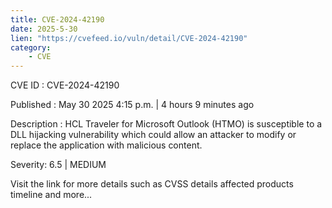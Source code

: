```yaml
---
title: CVE-2024-42190
date: 2025-5-30
lien: "https://cvefeed.io/vuln/detail/CVE-2024-42190"
category:
    - CVE
---
```


CVE ID : CVE-2024-42190

Published :  May 30
2025
4:15 p.m. | 4 hours
9 minutes ago

Description : HCL Traveler for Microsoft Outlook (HTMO) is susceptible to a DLL hijacking vulnerability which could allow an attacker to modify or replace the application with malicious content.

Severity: 6.5 | MEDIUM

Visit the link for more details
such as CVSS details
affected products
timeline
and more...
